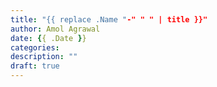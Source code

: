 ```yaml
---
title: "{{ replace .Name "-" " " | title }}"
author: Amol Agrawal
date: {{ .Date }}
categories:
description: ""
draft: true
---
```


